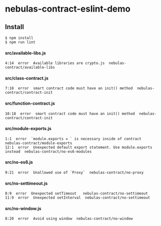 # nebulas-contract-eslint-demo

## Install

```
$ npm install
$ npm run lint
```

#### src/available-libs.js
    4:14  error  Available libraries are crypto.js  nebulas-contract/available-libs

#### src/class-contract.js
    7:18  error  smart contract code must have an init() method  nebulas-contract/contract-init

#### src/function-contract.js
    10:18  error  smart contract code must have an init() method  nebulas-contract/contract-init

#### src/module-exports.js
    1:1  error  `module.exports = ` is necessary inside of contract              nebulas-contract/module-exports
    12:1  error  Unexpected default export statement. Use module.exports instead  nebulas-contract/no-es6-modules

#### src/no-es6.js
    9:21  error  Unallowed use of `Proxy`  nebulas-contract/no-proxy

#### src/no-settimeout.js
    8:9  error  Unexpected setTimeout   nebulas-contract/no-settimeout
    11:9  error  Unexpected setInterval  nebulas-contract/no-settimeout

#### src/no-window.js
    8:20  error  Avoid using window  nebulas-contract/no-window
